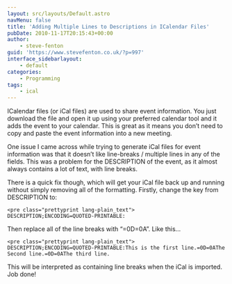 ```yaml
---
layout: src/layouts/Default.astro
navMenu: false
title: 'Adding Multiple Lines to Descriptions in ICalendar Files'
pubDate: 2010-11-17T20:15:43+00:00
author:
    - steve-fenton
guid: 'https://www.stevefenton.co.uk/?p=997'
interface_sidebarlayout:
    - default
categories:
    - Programming
tags:
    - ical
---
```


ICalendar files (or iCal files) are used to share event information. You just download the file and open it up using your preferred calendar tool and it adds the event to your calendar. This is great as it means you don’t need to copy and paste the event information into a new meeting.

One issue I came across while trying to generate iCal files for event information was that it doesn’t like line-breaks / multiple lines in any of the fields. This was a problem for the DESCRIPTION of the event, as it almost always contains a lot of text, with line breaks.

There is a quick fix though, which will get your iCal file back up and running without simply removing all of the formatting. Firstly, change the key from DESCRIPTION to:

```
<pre class="prettyprint lang-plain_text">
DESCRIPTION;ENCODING=QUOTED-PRINTABLE:
```
Then replace all of the line breaks with “=0D=0A”. Like this…

```
<pre class="prettyprint lang-plain_text">
DESCRIPTION;ENCODING=QUOTED-PRINTABLE:This is the first line.=0D=0AThe Second line.=0D=0AThe third line.
```
This will be interpreted as containing line breaks when the iCal is imported. Job done!